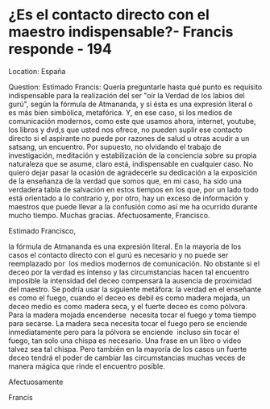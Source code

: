 # ¿Es el contacto directo con el maestro indispensable?- Francis responde - 194

Location: Espa&ntilde;a&nbsp;  

Question: Estimado Francis: Quer&iacute;a preguntarle hasta qu&eacute; punto es requisito indispensable para la realizaci&oacute;n del ser "o&iacute;r la Verdad de los labios del gur&uacute;", seg&uacute;n la f&oacute;rmula de Atmananda, y si &eacute;sta es una expresi&oacute;n literal o es m&aacute;s bien simb&oacute;lica, metaf&oacute;rica. Y, en ese caso, si los medios de comunicaci&oacute;n modernos, como este que usamos ahora, internet, youtube, los libros y dvd,s que usted nos ofrece, no pueden suplir ese contacto directo si el aspirante no puede por razones de salud u otras acudir a un satsang, un encuentro. Por supuesto, no olvidando el trabajo de investigaci&oacute;n, meditaci&oacute;n y estabilizaci&oacute;n de la conciencia sobre su propia naturaleza que se asume, claro est&aacute;, indispensable en cualquier caso. No quiero dejar pasar la ocasi&oacute;n de agradecerle su dedicaci&oacute;n a la exposici&oacute;n de la ense&ntilde;anza de la verdad que somos que, en mi caso, ha sido una verdadera tabla de salvaci&oacute;n en estos tiempos en los que, por un lado todo est&aacute; orientado a lo contrario y, por otro, hay un exceso de informaci&oacute;n y maestros que puede llevar a la confusi&oacute;n como as&iacute; me ha ocurrido durante mucho tiempo. Muchas gracias. Afectuosamente, Francisco.

Estimado Francisco,

la f&oacute;rmula de Atmananda es una expresi&oacute;n literal. En la mayor&iacute;a de los casos el contacto directo con el gur&uacute; es necesario y no puede ser reemplazado por &nbsp;los medios modernos de comunicaci&oacute;n. No obstante si el deceo por la verdad es intenso y las circumstancias hacen tal encuentro imposible la intensidad del deceo compensar&aacute; la ausencia de proximidad del maestro. Se podr&iacute;a usar la siguiente met&aacute;fora: la verdad en el ense&ntilde;ante es como el fuego, cuando el deceo es debil es como madera mojada, un deceo medio es como madera seca, y el fuerte deceo es como p&oacute;lvora. Para la madera mojada encenderse &nbsp;necesita tocar el fuego y toma tiempo para secarse. La madera seca necesita tocar el fuego pero se enciende inmediatamente pero para la p&oacute;lvora se enciende &nbsp;incluso sin tocar el fuego, tan solo una chispa&nbsp;es necesario. Una frase en un libro o video talvez sea tal chispa. Pero tambi&eacute;n en la mayor&iacute;a de los casos un fuerte deceo tendr&aacute; el poder de cambiar las circumstancias muchas veces de manera m&aacute;gica que rinde el encuentro posible.

Afectuosamente&nbsp;

Francis&nbsp;

